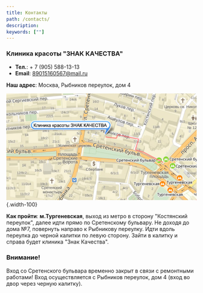 ```yaml
---
title: Контакты
path: /contacts/
description:
keywords: [""]
---
```


### Клиника красоты "ЗНАК КАЧЕСТВА"

- **Тел.**: + 7 (905) 588-13-13
- **Email**: [89015160567@mail.ru](mailto:89015160567@mail.ru)

**Наш адрес**: Москва, Рыбников переулок, дом 4

![Карта](./map.jpg){.width-100}

**Как пройти**: **м.Тургеневская**, выход из метро в сторону "Костянский
переулок", далее идти прямо по Сретенскому бульвару. Не доходя до дома
№7, повернуть направо к Рыбникову переулку. Идти вдоль переулка до
черной калитки по левую сторону. Зайти в калитку и справа будет клиника
"Знак Качества".


### **Внимание!**

Вход со Сретенского бульвара временно закрыт в связи с ремонтными
работами! Вход осуществляется с Рыбников переулок, дом 4 (вход во двор
через черную калитку).


